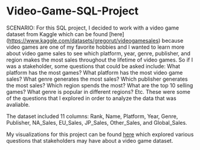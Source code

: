 # Video-Game-SQL-Project

SCENARIO: For this SQL project, I decided to work with a video game dataset from Kaggle which can be found [here] (https://www.kaggle.com/datasets/gregorut/videogamesales) because video games are one of my favorite hobbies and I wanted to learn more about video game sales to see which platform, year, genre, publisher, and region makes the most sales throughout the lifetime of video games. So if I was a stakeholder, some questions that could be asked include: What platform has the most games? What platform has the most video game sales? What genre generates the most sales? Which publisher generates the most sales? Which region spends the most? What are the top 10 selling games? What genre is popular in different regions? Etc. These were some of the questions that I explored in order to analyze the data that was avaliable.

The dataset included 11 columns: Rank, Name, Platform, Year, Genre, Publisher, NA_Sales, EU_Sales, JP_Sales, Other_Sales, and Global_Sales.

My visualizations for this project can be found [here](https://public.tableau.com/app/profile/brenden.lai/viz/Videogameindustryfrom1980-2016/Story1) which explored various questions that stakeholders may have about a video game dataset.

